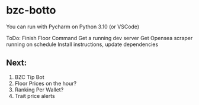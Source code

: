 # bzc-botto
You can run with Pycharm on Python 3.10 (or VSCode)

ToDo:
  Finish Floor Command
  Get a running dev server
  Get Opensea scraper running on schedule
  Install instructions, update dependencies
  
Next:
----------------------------------------------------------
1. BZC Tip Bot
2. Floor Prices on the hour?
3. Ranking Per Wallet?
4. Trait price alerts
